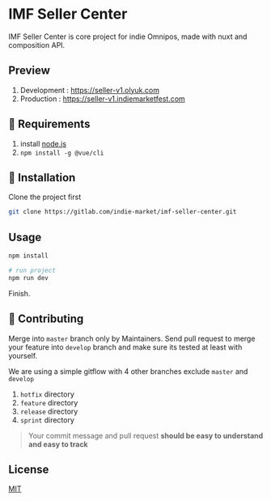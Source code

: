 # IMF Seller Center

IMF Seller Center is core project for indie Omnipos,
made with nuxt and composition API.

## Preview

1. Development : https://seller-v1.olyuk.com
2. Production : https://seller-v1.indiemarketfest.com

## 📜 Requirements
1. install [node.js](https://nodejs.org/en/)
2. ```npm install -g @vue/cli```

## 🔧 Installation

Clone the project first

```bash
git clone https://gitlab.com/indie-market/imf-seller-center.git
```

## Usage

```bash
npm install

# run project
npm run dev
```

Finish.

## 🤝 Contributing
Merge into `master` branch only by Maintainers. Send pull request to merge your feature into `develop` branch and make sure its tested at least with yourself.

We are using a simple gitflow with 4 other branches exclude `master` and `develop`

1. `hotfix` directory
2. `feature` directory
3. `release` directory
4. `sprint` directory

> Your commit message and pull request **should be easy to understand and easy to track**

## License
[MIT](https://choosealicense.com/licenses/mit/)